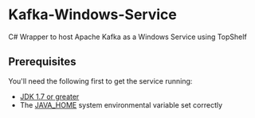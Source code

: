 # Kafka-Windows-Service

C# Wrapper to host Apache Kafka as a Windows Service using TopShelf

## Prerequisites

You'll need the following first to get the service running:

* [JDK 1.7 or greater](http://www.oracle.com/technetwork/java/javase/downloads/jdk8-downloads-2133151.html)
* The [JAVA_HOME](https://confluence.atlassian.com/doc/setting-the-java_home-variable-in-windows-8895.html) system environmental variable set correctly
